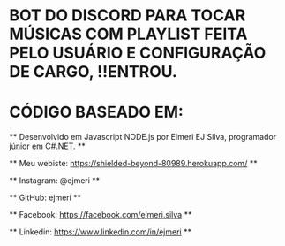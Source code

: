 # BOT DO DISCORD PARA TOCAR MÚSICAS COM PLAYLIST FEITA PELO USUÁRIO E CONFIGURAÇÃO DE CARGO, !!ENTROU.


# CÓDIGO BASEADO EM: # 

** Desenvolvido em Javascript NODE.js por Elmeri EJ Silva, programador júnior em C#.NET. ** 

** Meu webiste: https://shielded-beyond-80989.herokuapp.com/ ** 

** Instagram: @ejmeri ** 

** GitHub: ejmeri ** 

** Facebook: https://facebook.com/elmeri.silva ** 

** Linkedin: https://www.linkedin.com/in/ejmeri ** 
